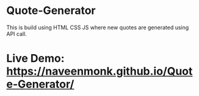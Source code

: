 # Quote-Generator
This is build using HTML CSS JS where new quotes are generated using API call.
# Live Demo: https://naveenmonk.github.io/Quote-Generator/
